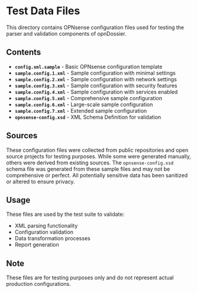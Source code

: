 # Test Data Files

This directory contains OPNsense configuration files used for testing the parser and validation components of opnDossier.

## Contents

- **`config.xml.sample`** - Basic OPNsense configuration template
- **`sample.config.1.xml`** - Sample configuration with minimal settings
- **`sample.config.2.xml`** - Sample configuration with network settings
- **`sample.config.3.xml`** - Sample configuration with security features
- **`sample.config.4.xml`** - Sample configuration with services enabled
- **`sample.config.5.xml`** - Comprehensive sample configuration
- **`sample.config.6.xml`** - Large-scale sample configuration
- **`sample.config.7.xml`** - Extended sample configuration
- **`opnsense-config.xsd`** - XML Schema Definition for validation

## Sources

These configuration files were collected from public repositories and open source projects for testing purposes. While some were generated manually, others were derived from existing sources. The `opnsense-config.xsd` schema file was generated from these sample files and may not be comprehensive or perfect. All potentially sensitive data has been sanitized or altered to ensure privacy.

## Usage

These files are used by the test suite to validate:

- XML parsing functionality
- Configuration validation
- Data transformation processes
- Report generation

## Note

These files are for testing purposes only and do not represent actual production configurations.
